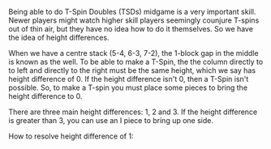 Being able to do T-Spin Doubles (TSDs) midgame is a very important skill. Newer players might watch higher skill players seemingly counjure T-spins out of thin air, but they have no idea how to do it themselves. So we have the idea of height differences. 

When we have a centre stack (5-4, 6-3, 7-2), the 1-block gap in the middle is known as the well. To be able to make a T-Spin, the the column directly to to left and directly to the right must be the same height, which we say has height difference of 0. If the height difference isn't 0, then a T-Spin isn't possible. So, to make a T-spin you must place some pieces to bring the height difference to 0. 

There are three main height differences: 1, 2 and 3. If the height difference is greater than 3, you can use an I piece to bring up one side. 

How to resolve height difference of 1: 
